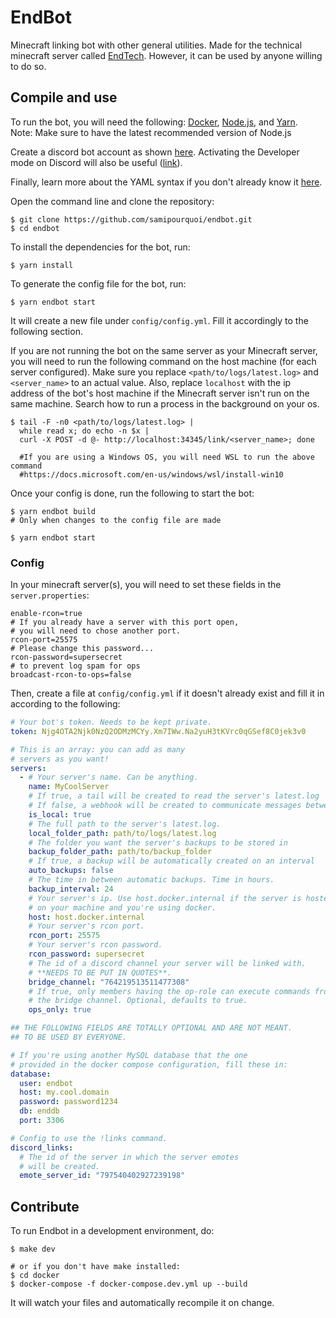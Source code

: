 # EndBot
Minecraft linking bot with other general utilities. Made for the technical minecraft server called [EndTech][0].
However, it can be used by anyone willing to do so.

## Compile and use
To run the bot, you will need the following: [Docker][1], [Node.js][2], and [Yarn][3]. \
Note: Make sure to have the latest recommended version of Node.js

Create a discord bot account as shown [here][4].
Activating the Developer mode on Discord will also be useful ([link][5]).

Finally, learn more about the YAML syntax if you don't already know it
[here][6].

Open the command line and clone the repository:
```shell
$ git clone https://github.com/samipourquoi/endbot.git
$ cd endbot
```
To install the dependencies for the bot, run: 
```shell
$ yarn install
```

To generate the config file for the bot, run: 
```shell
$ yarn endbot start
```

It will create a new file under `config/config.yml`. Fill it accordingly to the following section.

If you are not running the bot on the same server as your Minecraft server, 
you will need to run the following command on the host machine (for each server configured).
Make sure you replace `<path/to/logs/latest.log>` and `<server_name>` to an actual value. 
Also, replace `localhost` with the ip address of the bot's host machine if the Minecraft server
isn't run on the same machine. Search how to run a process in the background on your os. 
```shell
$ tail -F -n0 <path/to/logs/latest.log> | 
  while read x; do echo -n $x |
  curl -X POST -d @- http://localhost:34345/link/<server_name>; done
  
  #If you are using a Windows OS, you will need WSL to run the above command
  #https://docs.microsoft.com/en-us/windows/wsl/install-win10
```

Once your config is done, run the following to start the bot:
```shell
$ yarn endbot build 
# Only when changes to the config file are made

$ yarn endbot start
```

### Config
In your minecraft server(s), you will need to set these fields in the `server.properties`:
```properties
enable-rcon=true
# If you already have a server with this port open,
# you will need to chose another port.
rcon-port=25575
# Please change this password...
rcon-password=supersecret
# to prevent log spam for ops
broadcast-rcon-to-ops=false
```

Then, create a file at `config/config.yml` if it doesn't already exist and
fill it in according to the following:
```yaml
# Your bot's token. Needs to be kept private.
token: Njg4OTA2Njk0NzQ2ODMzMCYy.Xm7IWw.Na2yuH3tKVrc0qGSef8C0jek3v0

# This is an array: you can add as many
# servers as you want!
servers:
  - # Your server's name. Can be anything.
    name: MyCoolServer
    # If true, a tail will be created to read the server's latest.log
    # If false, a webhook will be created to communicate messages between servers
    is_local: true
    # The full path to the server's latest.log.
    local_folder_path: path/to/logs/latest.log
    # The folder you want the server's backups to be stored in 
    backup_folder_path: path/to/backup_folder
    # If true, a backup will be automatically created on an interval
    auto_backups: false
    # The time in between automatic backups. Time in hours.
    backup_interval: 24
    # Your server's ip. Use host.docker.internal if the server is hosted 
    # on your machine and you're using docker.
    host: host.docker.internal
    # Your server's rcon port.
    rcon_port: 25575
    # Your server's rcon password.
    rcon_password: supersecret
    # The id of a discord channel your server will be linked with.
    # **NEEDS TO BE PUT IN QUOTES**.
    bridge_channel: "764219513511477308"
    # If true, only members having the op-role can execute commands from
    # the bridge channel. Optional, defaults to true.
    ops_only: true

## THE FOLLOWING FIELDS ARE TOTALLY OPTIONAL AND ARE NOT MEANT.
## TO BE USED BY EVERYONE.

# If you're using another MySQL database that the one
# provided in the docker compose configuration, fill these in:
database:
  user: endbot
  host: my.cool.domain
  password: password1234
  db: enddb
  port: 3306

# Config to use the !links command.
discord_links:
  # The id of the server in which the server emotes
  # will be created.
  emote_server_id: "797540402927239198"
```

## Contribute
To run Endbot in a development environment, do:
```shell
$ make dev

# or if you don't have make installed:
$ cd docker
$ docker-compose -f docker-compose.dev.yml up --build
```

It will watch your files and automatically recompile it on change.

[0]: https://discord.gg/t7UwaDc
[1]: https://docker.com
[2]: https://nodejs.org/en/download/
[3]: https://classic.yarnpkg.com/lang/en/
[4]: https://discordpy.readthedocs.io/en/latest/discord.html
[5]: https://discordia.me/en/developer-mode
[6]: https://docs.ansible.com/ansible/latest/reference_appendices/YAMLSyntax.html
